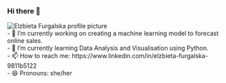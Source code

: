 ### Hi there 👋

<!--
**elafurgalska/elafurgalska** is a ✨ _special_ ✨ repository because its `README.md` (this file) appears on your GitHub profile.

Here are some ideas to get you started:

- 🔭 I’m currently working on ...
- 🌱 I’m currently learning ...
- 👯 I’m looking to collaborate on ...
- 🤔 I’m looking for help with ...
- 💬 Ask me about ...
- 📫 How to reach me: ...
- 😄 Pronouns: ...
- ⚡ Fun fact: ...
-->
<picture>
  <source media="prefers-color-scheme: dark)" srcset="https://media.licdn.com/dms/image/C5603AQFQUwzObpV1zw/profile-displayphoto-shrink_400_400/0/1533608715917?e=1715212800&v=beta&t=clZaPHLcohfHHRNRy9VsjGBrk7QqGvnDcMF6Fjuv-38">
  <source media="prefers-color-scheme: light)" srcset="https://media.licdn.com/dms/image/C5603AQFQUwzObpV1zw/profile-displayphoto-shrink_400_400/0/1533608715917?e=1715212800&v=beta&t=clZaPHLcohfHHRNRy9VsjGBrk7QqGvnDcMF6Fjuv-38">
  <img alt="Elzbieta Furgalska profile picture" src="https://media.licdn.com/dms/image/C5603AQFQUwzObpV1zw/profile-displayphoto-shrink_400_400/0/1533608715917?e=1715212800&v=beta&t=clZaPHLcohfHHRNRy9VsjGBrk7QqGvnDcMF6Fjuv-38"> </picture><br>
- 🔭 I’m currently working on creating a machine learning model to forecast online sales.<br>
- 🌱 I’m currently learning Data Analysis and Visualisation using Python.<br>
- 📫 How to reach me: https://www.linkedin.com/in/elzbieta-furgalska-9811b5122<br>
- 😄 Pronouns: she/her
